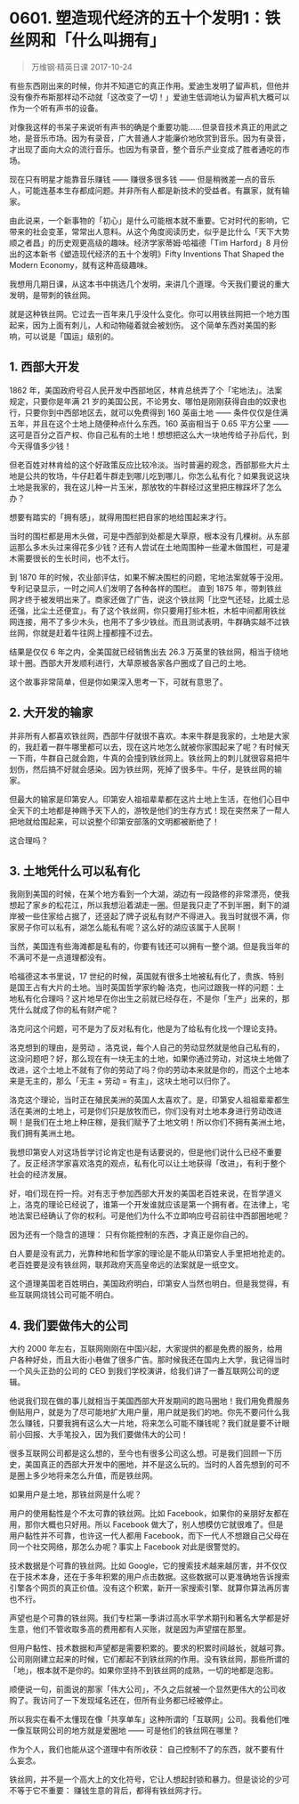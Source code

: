 # 0601. 塑造现代经济的五十个发明1：铁丝网和「什么叫拥有」
> 万维钢·精英日课
2017-10-24

有些东西刚出来的时候，你并不知道它的真正作用。爱迪生发明了留声机，但他并没有像乔布斯那样动不动就「这改变了一切！」爱迪生低调地认为留声机大概可以作为一个听有声书的设备。

对像我这样的书呆子来说听有声书的确是个重要功能……但录音技术真正的用武之地，是音乐市场。因为有录音，广大普通人才能廉价地欣赏到音乐。因为有录音，才出现了面向大众的流行音乐。也因为有录音，整个音乐产业变成了胜者通吃的市场。

现在只有明星才能靠音乐赚钱 —— 赚很多很多钱 —— 但是稍微差一点的音乐人，可能连基本生存都成问题。并非所有人都是新技术的受益者。有赢家，就有输家。

由此说来，一个新事物的「初心」是什么可能根本就不重要。它对时代的影响，它带来的社会变革，常常出人意料。从这个角度阅读历史，似乎是比什么「天下大势顺之者昌」的历史观更高级的趣味。经济学家蒂姆·哈福德「Tim Harford」8 月份出的这本新书《塑造现代经济的五十个发明》Fifty Inventions That Shaped the Modern Economy，就有这种高级趣味。

我想用几期日课，从这本书中挑选几个发明，来讲几个道理。今天我们要说的重大发明，是带刺的铁丝网。

就是这种铁丝网。它过去一百年来几乎没什么变化。你可以用铁丝网把一个地方围起来，因为上面有刺儿，人和动物碰着就会被划伤。
这个简单东西对美国的影响，可以说是「国运」级别的。 

## 1. 西部大开发
1862 年，美国政府号召人民开发中西部地区，林肯总统弄了个「宅地法」。法案规定，只要你是年满 21 岁的美国公民，不论男女、哪怕是刚刚获得自由的奴隶也行，只要你到中西部地区去，就可以免费得到 160 英亩土地 —— 条件仅仅是住满五年，并且在这个土地上随便种点什么东西。160 英亩相当于 0.65 平方公里 —— 这可是百分之百产权、你自己私有的土地！想想把这么大一块地传给子孙后代，到今天得值多少钱！

但老百姓对林肯给的这个好政策反应比较冷淡。当时普遍的观念，西部那些大片土地是公共的牧场，牛仔赶着牛群走到哪儿吃到哪儿，你怎么私有化？如果我说这块土地是我家的，我在这儿种一片玉米，那放牧的牛群经过这里把庄稼踩坏了怎么办？

想要有踏实的「拥有感」，就得用围栏把自家的地给围起来才行。

当时的围栏都是用木头做，可是中西部到处都是大草原，根本没有几棵树。从东部运那么多木头过来得花多少钱？还有人尝试在土地周围种一些灌木做围栏，可是灌木需要很长的生长时间，也不太行。

到 1870 年的时候，农业部评估，如果不解决围栏的问题，宅地法案就等于没用。专利记录显示，一时之间人们发明了各种各样的围栏。
直到 1875 年，带刺铁丝网才终于被发明出来了。商家还做了广告，说这个铁丝网「比空气还轻，比威士忌还强，比尘土还便宜」。有了这个铁丝网，你只要用打些木桩，木桩中间都用铁丝网连接，用不了多少木头，也用不了多少铁丝。而且测试表明，牛群确实越不过铁丝网，你就是赶着牛往网上撞都撞不过去。

结果是仅仅 6 年之内，全美国就已经销售出去 26.3 万英里的铁丝网，相当于绕地球十圈。西部大开发顺利进行，大草原被各家各户圈成了自己的土地。

这个故事非常简单，但是你如果深入思考一下，可就有意思了。 

## 2. 大开发的输家
并非所有人都喜欢铁丝网，西部牛仔就很不喜欢。本来牛群是我家的，土地是大家的，我赶着一群牛哪里都可以去，现在这片地怎么就被你家围起来了呢？有时候天一下雨，牛群自己就会跑，牛真的会撞到铁丝网上。铁丝网上的刺儿就很容易把牛划伤，然后搞不好就会感染。因为铁丝网，死掉了很多牛。牛仔，是铁丝网的输家。

但最大的输家是印第安人。印第安人祖祖辈辈都在这片土地上生活，在他们心目中全天下的土地都是神赐予天下人的，游牧是他们的生存方式！现在突然来了一帮人把地就给围起来，可以说整个印第安部落的文明都被断绝了！

这合理吗？ 

## 3. 土地凭什么可以私有化
我刚到美国的时候，在某个地方看到一个大湖，湖边有一段路修的非常漂亮，使我想起了家乡的松花江，所以我想沿着湖走一圈。但是我只走了不到半圈，剩下的湖岸被一些住家给占据了，还竖起了牌子说私有财产不得进入。我当时就很不满，你家房子你可以私有，湖怎么能私有呢？这么好的湖应该属于人民啊！

当然，美国连有些海滩都是私有的，你要有钱还可以拥有一整个湖。但是我当年的不满可不是一点道理都没有。

哈福德这本书里说，17 世纪的时候，英国就有很多土地被私有化了，贵族、特别是国王占有大片的土地。当时英国哲学家约翰·洛克，也问过跟我一样的问题：土地私有化合理吗？这片地早在你出生之前就已经存在，不是你「生产」出来的，那凭什么就成了你的私有财产呢？

洛克问这个问题，可不是为了反对私有化，他是为了给私有化找一个理论支持。

洛克想到的理由，是劳动 。洛克说，每个人自己的劳动显然就是他自己私有的，这没问题吧？好，那么现在有一块无主的土地，如果你通过劳动，对这块土地做了改进，这个土地上不就有了你的劳动了吗？你的劳动本来就是你的，而这个土地本来是无主的，那么「无主 + 劳动 = 有主」，这块土地可以归你了。

洛克这个理论，当时正在殖民美洲的英国人太喜欢了。是，印第安人祖祖辈辈都生活在美洲的土地上，可是你们只是放牧而已，你们没有对土地本身进行劳动改进啊！是我们在土地上种庄稼，是我们赋予了土地文明！所以你们不拥有美洲土地，我们拥有美洲土地。

我想印第安人对这场哲学讨论肯定也是有话要说的，但是他们说什么已经不重要了。反正经济学家喜欢洛克的观点，私有化可以让土地获得「改进」，有利于整个社会的经济发展。

好，咱们现在捋一捋。对有志于参加西部大开发的美国老百姓来说，在哲学道义上，洛克的理论已经说了，谁第一个开发谁就应该是第一个拥有者。在法律上，宅地法案已经确认了你的权利。可是他们为什么不立即响应号召前往中西部圈地呢？

因为还有一个隐含的道理： 只有你能控制的东西，才真正是你自己的。

白人要是没有武力，光靠种地和哲学家的理论是不能从印第安人手里把地抢走的。老百姓要是没有铁丝网，联邦政府天高皇帝远的法案就是一纸空文。

这个道理美国老百姓明白，美国政府明白，印第安人当然也明白。但是我觉得，有些互联网烧钱公司可能不明白。 

## 4. 我们要做伟大的公司
大约 2000 年左右，互联网刚刚在中国兴起，大家提供的都是免费的服务，给用户各种好处，而且大街小巷做了很多广告。那时候我还在国内上大学，我记得当时一个风头正劲的公司的 CEO 到我们学校演讲，给我们讲了一番互联网公司的逻辑。

他说我们现在做的事儿就相当于美国西部大开发期间的跑马圈地！我们用免费服务倒贴用户，就是为了尽可能地扩大用户量，用户就是我们的地。你先不要问什么我怎么赚钱，只要我拥有这么大一片地，将来怎么可能不赚钱呢？我们就是要不计眼前小回报、大手笔投入，因为我们要做伟大的公司！

很多互联网公司都是这么想的，至今也有很多公司这么想。可是我们回顾一下历史，美国真正的西部大开发中的圈地，并不是这么玩的。当时的人首先想到的可不是圈上多少地将来怎么升值，而是铁丝网。

如果用户是土地，那铁丝网是什么呢？

用户的使用黏性是个不太可靠的铁丝网。比如 Facebook，如果你的亲朋好友都在用，那你大概也只好用。所以 Facebook 做大了，别人想模仿它就很难了。但是用户黏性并不可靠，也许这一代人都用 Facebook，而下一代人不想跟自己父母在同一个社交网络，那怎么办呢？事实上 Facebook 对此是很警觉的。

技术数据是个可靠的铁丝网。比如 Google，它的搜索技术越来越厉害，并不仅仅在于技术本身，还在于多年积累的用户点击数据。这些数据可以更准确地告诉搜索引擎各个网页的真正价值。没有这个积累，新开一家搜索引擎、就算你算法再厉害也不行。

声望也是个可靠的铁丝网。我们专栏第一季讲过高水平学术期刊和著名大学都是好生意，他们不管收取多高的费用都有人买账，就是因为声望摆在那里。

但用户黏性、技术数据和声望都是需要积累的。要求的积累时间越长，就越可靠。公司刚刚建立起来的时候，它们都起不到铁丝网的作用。没有铁丝网，那些所谓的「地」，根本就不是你的。如果你坚持不到铁丝网的成熟，一切的地都是泡影。

顺便说一句，前面说的那家「伟大公司」，不久之后就被一个显然更伟大的公司收购了。我访问了一下发现域名还在，但所有业务都已经被停止。

所以我实在看不太懂现在像「共享单车」这种所谓的「互联网」公司。我看他们唯一像互联网公司的地方就是爱圈地 —— 可是他们的铁丝网在哪里？

作为个人，我们也能从这个道理中有所收获： 自己控制不了的东西，就不要有什么妄念。

铁丝网，并不是一个高大上的文化符号，它让人想起封锁和暴力。但是谈论的少可不等于它不重要： 赚钱生意的背后，都得有铁丝网才行。




